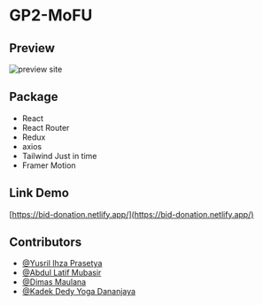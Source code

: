 # GP2-MoFU

## Preview
![preview site](https://iili.io/ROb9sf.png "Preview Website")

## Package
- React
- React Router
- Redux
- axios
- Tailwind Just in time
- Framer Motion

## Link Demo
[https://bid-donation.netlify.app/](https://bid-donation.netlify.app/)

## Contributors
- [@Yusril Ihza Prasetya](https://github.com/YusrilIhzaPrasetya)
- [@Abdul Latif Mubasir](https://github.com/BJ-stack-art)
- [@Dimas Maulana](https://github.com/Dmaul0906)
- [@Kadek Dedy Yoga Dananjaya](https://github.com/Dedyyoga)
